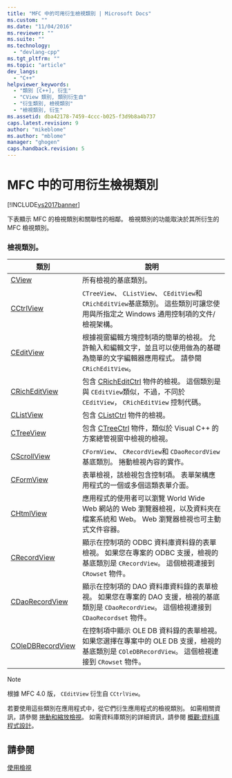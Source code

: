 ```yaml
---
title: "MFC 中的可用衍生檢視類別 | Microsoft Docs"
ms.custom: ""
ms.date: "11/04/2016"
ms.reviewer: ""
ms.suite: ""
ms.technology: 
  - "devlang-cpp"
ms.tgt_pltfrm: ""
ms.topic: "article"
dev_langs: 
  - "C++"
helpviewer_keywords: 
  - "類別 [C++], 衍生"
  - "CView 類別, 類別衍生自"
  - "衍生類別, 檢視類別"
  - "檢視類別, 衍生"
ms.assetid: dba42178-7459-4ccc-b025-f3d9b8a4b737
caps.latest.revision: 9
author: "mikeblome"
ms.author: "mblome"
manager: "ghogen"
caps.handback.revision: 5
---
```

# MFC 中的可用衍生檢視類別
[!INCLUDE[vs2017banner](../assembler/inline/includes/vs2017banner.md)]

下表顯示 MFC 的檢視類別和關聯性的相鄰。  檢視類別的功能取決於其所衍生的 MFC 檢視類別。  
  
### 檢視類別。  
  
|類別|說明|  
|--------|--------|  
|[CView](../mfc/reference/cview-class.md)|所有檢視的基底類別。|  
|[CCtrlView](../mfc/reference/cctrlview-class.md)|`CTreeView`、 `CListView`、 `CEditView`和 `CRichEditView`基底類別。  這些類別可讓您使用與所指定之 Windows 通用控制項的文件\/檢視架構。|  
|[CEditView](../mfc/reference/ceditview-class.md)|根據視窗編輯方塊控制項的簡單的檢視。  允許輸入和編輯文字，並且可以使用做為的基礎為簡單的文字編輯器應用程式。  請參閱`CRichEditView`。|  
|[CRichEditView](../mfc/reference/cricheditview-class.md)|包含 [CRichEditCtrl](../mfc/reference/cricheditctrl-class.md) 物件的檢視。  這個類別是與 `CEditView`類似，不過，不同於 `CEditView`， `CRichEditView` 控制代碼。|  
|[CListView](../mfc/reference/clistview-class.md)|包含 [CListCtrl](../mfc/reference/clistctrl-class.md) 物件的檢視。|  
|[CTreeView](../mfc/reference/ctreeview-class.md)|包含 [CTreeCtrl](../mfc/reference/ctreectrl-class.md) 物件，類似於 Visual C\+\+ 的方案總管視窗中檢視的檢視。|  
|[CScrollView](../mfc/reference/cscrollview-class.md)|`CFormView`、 `CRecordView`和 `CDaoRecordView`基底類別。  捲動檢視內容的實作。|  
|[CFormView](../mfc/reference/cformview-class.md)|表單檢視，該檢視包含控制項。  表單架構應用程式的一個或多個這類表單介面。|  
|[CHtmlView](../mfc/reference/chtmlview-class.md)|應用程式的使用者可以瀏覽 World Wide Web 網站的 Web 瀏覽器檢視，以及資料夾在檔案系統和 Web。  Web 瀏覽器檢視也可主動式文件容器。|  
|[CRecordView](../mfc/reference/crecordview-class.md)|顯示在控制項的 ODBC 資料庫資料錄的表單檢視。  如果您在專案的 ODBC 支援，檢視的基底類別是 `CRecordView`。  這個檢視連接到 `CRowset` 物件。|  
|[CDaoRecordView](../mfc/reference/cdaorecordview-class.md)|顯示在控制項的 DAO 資料庫資料錄的表單檢視。  如果您在專案的 DAO 支援，檢視的基底類別是 `CDaoRecordView`。  這個檢視連接到 `CDaoRecordset` 物件。|  
|[COleDBRecordView](../mfc/reference/coledbrecordview-class.md)|在控制項中顯示 OLE DB 資料錄的表單檢視。  如果您選擇在專案中的 OLE DB 支援，檢視的基底類別是 `COleDBRecordView`。  這個檢視連接到 `CRowset` 物件。|  
  
> [!NOTE]
>  根據 MFC 4.0 版， `CEditView` 衍生自 `CCtrlView`。  
  
 若要使用這些類別在應用程式中，從它們衍生應用程式的檢視類別。  如需相關資訊，請參閱 [捲動和縮放檢視](../mfc/scrolling-and-scaling-views.md)。  如需資料庫類別的詳細資訊，請參閱 [概觀:資料庫程式設計](../data/data-access-programming-mfc-atl.md)。  
  
## 請參閱  
 [使用檢視](../mfc/using-views.md)